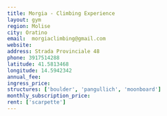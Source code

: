 ```yaml
---
title: Morgia - Climbing Experience
layout: gym
region: Molise
city: Oratino
email:  morgiaclimbing@gmail.com
website: 
address: Strada Provinciale 48
phone: 3917514288
latitude: 41.5813468
longitude: 14.5942342
annual_fee: 
ingress_price: 
structures: ['boulder', 'pangullich', 'moonboard']
monthly_subscription_price: 
rent: ['scarpette']
---
```


